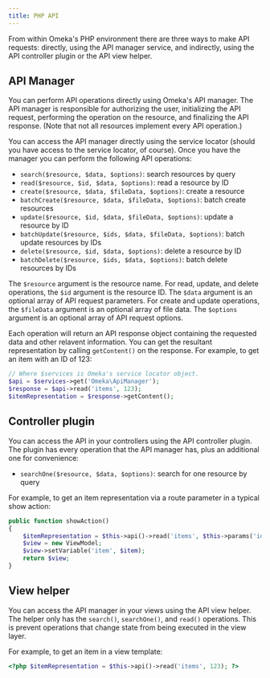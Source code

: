 ```yaml
---
title: PHP API
---
```


From within Omeka's PHP environment there are three ways to make API requests: directly,
using the API manager service, and indirectly, using the API controller plugin or
the API view helper.

## API Manager

You can perform API operations directly using Omeka's API manager. The API manager
is responsible for authorizing the user, initializing the API request, performing
the operation on the resource, and finalizing the API response. (Note that not all
resources implement every API operation.)

You can access the API manager directly using the service locator (should you have
access to the service locator, of course). Once you have the manager you can perform
the following API operations:

- `search($resource, $data, $options)`: search resources by query
- `read($resource, $id, $data, $options)`: read a resource by ID
- `create($resource, $data, $fileData, $options)`: create a resource
- `batchCreate($resource, $data, $fileData, $options)`: batch create resources
- `update($resource, $id, $data, $fileData, $options)`: update a resource by ID
- `batchUpdate($resource, $ids, $data, $fileData, $options)`: batch update resources by IDs
- `delete($resource, $id, $data, $options)`: delete a resource by ID
- `batchDelete($resource, $ids, $data, $options)`: batch delete resources by IDs

The `$resource` argument is the resource name. For read, update, and delete operations,
the `$id` argument is the resource ID. The `$data` argument is an optional array
of API request parameters. For create and update operations, the `$fileData` argument
is an optional array of file data. The `$options` argument is an optional array
of API request options.

Each operation will return an API response object containing the requested data
and other relavent information. You can get the resultant representation by calling
`getContent()` on the response. For example, to get an item with an ID of 123:

```php
// Where $services is Omeka's service locator object.
$api = $services->get('Omeka\ApiManager');
$response = $api->read('items', 123);
$itemRepresentation = $response->getContent();
```

## Controller plugin

You can access the API in your controllers using the API controller plugin. The plugin
has every operation that the API manager has, plus an additional one
for convenience:

- `searchOne($resource, $data, $options)`: search for one resource by query

For example, to get an item representation via a route parameter in a typical show
action:

```php
public function showAction()
{
    $itemRepresentation = $this->api()->read('items', $this->params('id'))->getContent();
    $view = new ViewModel;
    $view->setVariable('item', $item);
    return $view;
}
```

## View helper

You can access the API manager in your views using the API view helper. The helper
only has the `search()`, `searchOne()`, and `read()` operations. This is prevent
operations that change state from being executed in the view layer.

For example, to get an item in a view template:

```php
<?php $itemRepresentation = $this->api()->read('items', 123); ?>
```
